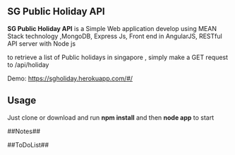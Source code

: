 ## SG Public Holiday API ##


**SG Public Holiday API** is  a Simple Web application develop using MEAN Stack technology ,MongoDB, Express Js, Front end in AngularJS,  RESTful API server with Node js 

to retrieve a list of Public holidays in singapore , simply make a GET request to /api/holiday

Demo:
https://sgholiday.herokuapp.com/#/

## Usage ##
Just clone or download and run **npm install** and then **node app** to start

##Notes##


##ToDoList##
